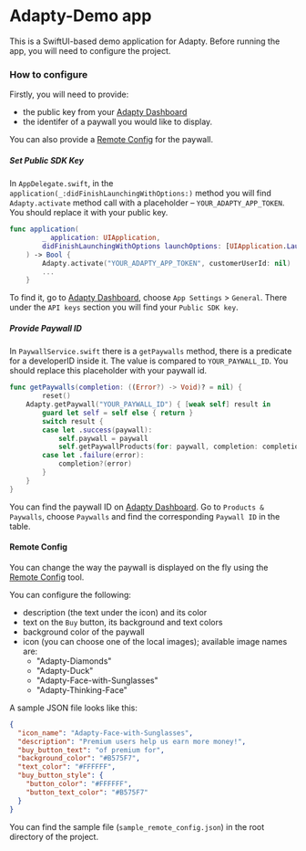 # Adapty-Demo app

This is a SwiftUI-based demo application for Adapty. Before running the app, you will need to configure the project.

### How to configure

Firstly, you will need to provide:
- the public key from your [Adapty Dashboard](https://app.adapty.io/home) 
- the identifer of a paywall you would like to display. 

You can also provide a [Remote Config](https://docs.adapty.io/docs/paywall#paywall-remote-config) for the paywall. 


##### Set Public SDK Key
In `AppDelegate.swift`, in the `application(_:didFinishLaunchingWithOptions:)` method you will find `Adapty.activate` method call with a placeholder – `YOUR_ADAPTY_APP_TOKEN`. You should replace it with your public key.
```swift
func application(
        _ application: UIApplication,
        didFinishLaunchingWithOptions launchOptions: [UIApplication.LaunchOptionsKey : Any]? = nil
    ) -> Bool {
        Adapty.activate("YOUR_ADAPTY_APP_TOKEN", customerUserId: nil)
        ...
    }
```
To find it, go to [Adapty Dashboard](https://app.adapty.io/home), choose `App Settings` > `General`. There under the `API keys` section you will find your `Public SDK key`.
##### Provide Paywall ID
In `PaywallService.swift` there is a `getPaywalls` method, there is a predicate for a developerID inside it. The value is compared to `YOUR_PAYWALL_ID`. You should replace this placeholder with your paywall id.
```swift
func getPaywalls(completion: ((Error?) -> Void)? = nil) {
        reset()
    Adapty.getPaywall("YOUR_PAYWALL_ID") { [weak self] result in
        guard let self = self else { return }
        switch result {
        case let .success(paywall):
            self.paywall = paywall
            self.getPaywallProducts(for: paywall, completion: completion)
        case let .failure(error):
            completion?(error)
        }
    }
}
```
You can find the paywall ID on [Adapty Dashboard](https://app.adapty.io/home). Go to `Products & Paywalls`, choose `Paywalls` and find the corresponding `Paywall ID` in the table.

#### Remote Config
You can change the way the paywall is displayed on the fly using the [Remote Config](https://docs.adapty.io/docs/paywall#paywall-remote-config) tool. 

You can configure the following:
- description (the text under the icon) and its color
- text on the `Buy` button, its background and text colors
- background color of the paywall 
- icon (you can choose one of the local images); available image names are:
    - "Adapty-Diamonds"
    - "Adapty-Duck"
    - "Adapty-Face-with-Sunglasses"
    - "Adapty-Thinking-Face"


A sample JSON file looks like this:
```JSON
{
  "icon_name": "Adapty-Face-with-Sunglasses",
  "description": "Premium users help us earn more money!",
  "buy_button_text": "of premium for",
  "background_color": "#B575F7",
  "text_color": "#FFFFFF",
  "buy_button_style": {
    "button_color": "#FFFFFF",
    "button_text_color": "#B575F7"
  }
}
```
You can find the sample file (`sample_remote_config.json`) in the root directory of the project.
